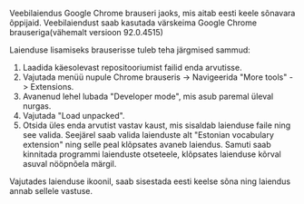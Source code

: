 Veebilaiendus Google Chrome brauseri jaoks, mis aitab eesti keele sõnavara õppijaid.
Veebilaiendust saab kasutada värskeima Google Chrome brauseriga(vähemalt versioon 92.0.4515)

Laienduse lisamiseks brauserisse tuleb teha järgmised sammud:
1. Laadida käesolevast repositooriumist failid enda arvutisse.
2. Vajutada menüü nupule Chrome brauseris -> Navigeerida "More tools" -> Extensions.
3. Avanenud lehel lubada "Developer mode", mis asub paremal üleval nurgas.
4. Vajutada "Load unpacked".
5. Otsida üles enda arvutist vastav kaust, mis sisaldab laienduse faile ning see valida.
Seejärel saab valida laienduste alt "Estonian vocabulary extension" ning selle peal klõpsates avaneb laiendus.
Samuti saab kinnitada programmi laienduste otseteele, klõpsates laienduse kõrval asuval nööpnõela märgil.

Vajutades laienduse ikoonil, saab sisestada eesti keelse sõna ning laiendus annab sellele vastuse.
